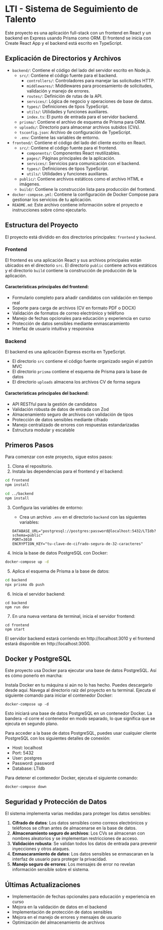 # LTI - Sistema de Seguimiento de Talento

Este proyecto es una aplicación full-stack con un frontend en React y un backend en Express usando Prisma como ORM. El frontend se inicia con Create React App y el backend está escrito en TypeScript.

## Explicación de Directorios y Archivos

- `backend/`: Contiene el código del lado del servidor escrito en Node.js.
  - `src/`: Contiene el código fuente para el backend.
    - `controllers/`: Controladores para manejar las solicitudes HTTP.
    - `middlewares/`: Middlewares para procesamiento de solicitudes, validación y manejo de errores.
    - `routes/`: Definición de rutas de la API.
    - `services/`: Lógica de negocio y operaciones de base de datos.
    - `types/`: Definiciones de tipos TypeScript.
    - `utils/`: Utilidades y funciones auxiliares.
    - `index.ts`: El punto de entrada para el servidor backend.
  - `prisma/`: Contiene el archivo de esquema de Prisma para ORM.
  - `uploads/`: Directorio para almacenar archivos subidos (CVs).
  - `tsconfig.json`: Archivo de configuración de TypeScript.
  - `.env`: Contiene las variables de entorno.
- `frontend/`: Contiene el código del lado del cliente escrito en React.
  - `src/`: Contiene el código fuente para el frontend.
    - `components/`: Componentes React reutilizables.
    - `pages/`: Páginas principales de la aplicación.
    - `services/`: Servicios para comunicación con el backend.
    - `types/`: Definiciones de tipos TypeScript.
    - `utils/`: Utilidades y funciones auxiliares.
  - `public/`: Contiene archivos estáticos como el archivo HTML e imágenes.
  - `build/`: Contiene la construcción lista para producción del frontend.
- `docker-compose.yml`: Contiene la configuración de Docker Compose para gestionar los servicios de tu aplicación.
- `README.md`: Este archivo contiene información sobre el proyecto e instrucciones sobre cómo ejecutarlo.

## Estructura del Proyecto

El proyecto está dividido en dos directorios principales: `frontend` y `backend`.

### Frontend

El frontend es una aplicación React y sus archivos principales están ubicados en el directorio `src`. El directorio `public` contiene activos estáticos y el directorio `build` contiene la construcción de producción de la aplicación.

#### Características principales del frontend:
- Formulario completo para añadir candidatos con validación en tiempo real
- Soporte para carga de archivos (CV en formato PDF o DOCX)
- Validación de formatos de correo electrónico y teléfono
- Manejo de fechas opcionales para educación y experiencia en curso
- Protección de datos sensibles mediante enmascaramiento
- Interfaz de usuario intuitiva y responsiva

### Backend

El backend es una aplicación Express escrita en TypeScript.
- El directorio `src` contiene el código fuente organizado según el patrón MVC
- El directorio `prisma` contiene el esquema de Prisma para la base de datos
- El directorio `uploads` almacena los archivos CV de forma segura

#### Características principales del backend:
- API RESTful para la gestión de candidatos
- Validación robusta de datos de entrada con Zod
- Almacenamiento seguro de archivos con validación de tipos
- Protección de datos sensibles mediante cifrado
- Manejo centralizado de errores con respuestas estandarizadas
- Estructura modular y escalable

## Primeros Pasos

Para comenzar con este proyecto, sigue estos pasos:

1. Clona el repositorio.
2. Instala las dependencias para el frontend y el backend:
```sh
cd frontend
npm install

cd ../backend
npm install
```
3. Configura las variables de entorno:
   - Crea un archivo `.env` en el directorio `backend` con las siguientes variables:
   ```
   DATABASE_URL="postgresql://postgres:password@localhost:5432/LTIdb?schema=public"
   PORT=3010
   ENCRYPTION_KEY="tu-clave-de-cifrado-segura-de-32-caracteres"
   ```

4. Inicia la base de datos PostgreSQL con Docker:
```sh
docker-compose up -d
```

5. Aplica el esquema de Prisma a la base de datos:
```sh
cd backend
npx prisma db push
```

6. Inicia el servidor backend:
```
cd backend
npm run dev 
```

7. En una nueva ventana de terminal, inicia el servidor frontend:
```
cd frontend
npm start
```

El servidor backend estará corriendo en http://localhost:3010 y el frontend estará disponible en http://localhost:3000.

## Docker y PostgreSQL

Este proyecto usa Docker para ejecutar una base de datos PostgreSQL. Así es cómo ponerlo en marcha:

Instala Docker en tu máquina si aún no lo has hecho. Puedes descargarlo desde aquí.
Navega al directorio raíz del proyecto en tu terminal.
Ejecuta el siguiente comando para iniciar el contenedor Docker:
```
docker-compose up -d
```
Esto iniciará una base de datos PostgreSQL en un contenedor Docker. La bandera -d corre el contenedor en modo separado, lo que significa que se ejecuta en segundo plano.

Para acceder a la base de datos PostgreSQL, puedes usar cualquier cliente PostgreSQL con los siguientes detalles de conexión:
 - Host: localhost
 - Port: 5432
 - User: postgres
 - Password: password
 - Database: LTIdb

Para detener el contenedor Docker, ejecuta el siguiente comando:
```
docker-compose down
```

## Seguridad y Protección de Datos

El sistema implementa varias medidas para proteger los datos sensibles:

1. **Cifrado de datos**: Los datos sensibles como correos electrónicos y teléfonos se cifran antes de almacenarse en la base de datos.
2. **Almacenamiento seguro de archivos**: Los CVs se almacenan con nombres aleatorios y se implementan restricciones de acceso.
3. **Validación robusta**: Se validan todos los datos de entrada para prevenir inyecciones y otros ataques.
4. **Enmascaramiento de datos**: Los datos sensibles se enmascaran en la interfaz de usuario para proteger la privacidad.
5. **Manejo seguro de errores**: Los mensajes de error no revelan información sensible sobre el sistema.

## Últimas Actualizaciones

- Implementación de fechas opcionales para educación y experiencia en curso
- Mejora en la validación de datos en el backend
- Implementación de protección de datos sensibles
- Mejora en el manejo de errores y mensajes de usuario
- Optimización del almacenamiento de archivos